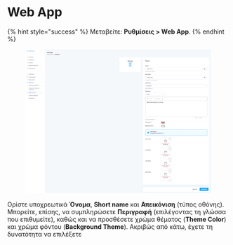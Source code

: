 # Web App

{% hint style="success" %}
Μεταβείτε: **Ρυθμίσεις > Web App**.
{% endhint %}

<figure><img src="../.gitbook/assets/ScreenHunter 301.png" alt=""><figcaption></figcaption></figure>

Ορίστε υποχρεωτικά **Όνομα**, **Short name** και **Απεικόνιση** (τύπος οθόνης). Μπορείτε, επίσης, να συμπληρώσετε **Περιγραφή** (επιλέγοντας τη γλώσσα που επιθυμείτε), καθώς και να προσθέσετε χρώμα θέματος (**Theme Color**) και χρώμα φόντου (**Background Theme**). Ακριβώς από κάτω, έχετε τη δυνατότητα να επιλέξετε&#x20;

